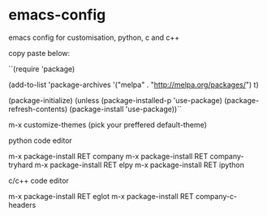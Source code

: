 # emacs-config

emacs config for customisation, python, c and c++

copy paste below:

``(require 'package)
 
(add-to-list 'package-archives
'("melpa" . "http://melpa.org/packages/") t)
 
(package-initialize)
(unless (package-installed-p 'use-package)
(package-refresh-contents)
(package-install 'use-package))``

m-x customize-themes
(pick your preffered default-theme)

python code editor

m-x package-install RET company
m-x package-install RET company-tryhard
m-x package-install RET elpy
m-x package-install RET ipython

c/c++ code editor

m-x package-install RET eglot
m-x package-install RET company-c-headers




